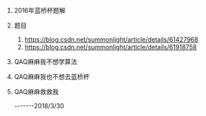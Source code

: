 1. 2016年蓝桥杯题解

2. 题目

   1. https://blog.csdn.net/summonlight/article/details/61427968
   2. https://blog.csdn.net/summonlight/article/details/61918758

3. QAQ麻麻我不想学算法

4. QAQ麻麻我也不想去蓝桥杯

5. QAQ麻麻救救我

   -------2018/3/30